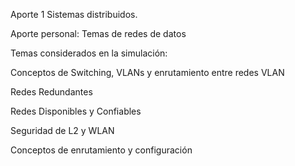 Aporte 1 Sistemas distribuidos.

Aporte personal: Temas de redes de datos

Temas considerados en la simulación:

Conceptos de Switching, VLANs y enrutamiento entre redes VLAN

Redes Redundantes

Redes Disponibles y Confiables

Seguridad de L2 y WLAN

Conceptos de enrutamiento y configuración
